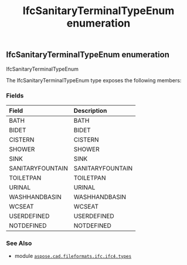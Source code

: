 ﻿---
title: IfcSanitaryTerminalTypeEnum enumeration
second_title: Aspose.CAD for Python via .NET API References
description: 
type: docs
weight: 3450
url: /aspose.cad.fileformats.ifc.ifc4.types/ifcsanitaryterminaltypeenum/
is_root: false
---

## IfcSanitaryTerminalTypeEnum enumeration

IfcSanitaryTerminalTypeEnum



The IfcSanitaryTerminalTypeEnum type exposes the following members:

### Fields
| Field | Description |
| :- | :- |
| BATH | BATH |
| BIDET | BIDET |
| CISTERN | CISTERN |
| SHOWER | SHOWER |
| SINK | SINK |
| SANITARYFOUNTAIN | SANITARYFOUNTAIN |
| TOILETPAN | TOILETPAN |
| URINAL | URINAL |
| WASHHANDBASIN | WASHHANDBASIN |
| WCSEAT | WCSEAT |
| USERDEFINED | USERDEFINED |
| NOTDEFINED | NOTDEFINED |



### See Also
* module [`aspose.cad.fileformats.ifc.ifc4.types`](..)
